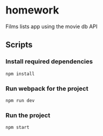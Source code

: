 # homework
Films lists app using the movie db API


## Scripts

### Install required dependencies
```
npm install
```

### Run webpack for the project
```
npm run dev
```

### Run the project
```
npm start
```
